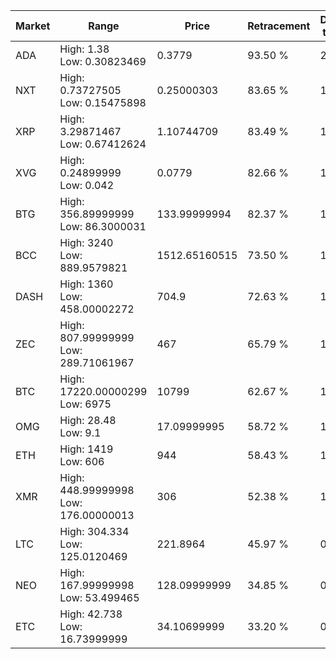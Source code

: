 | Market | Range | Price| Retracement | Doubles to 50% |
| --- | --- | --- | --- | --- |
| ADA | High: 1.38<br />Low: 0.30823469 | 0.3779 | 93.50 % | 2.23 |
| NXT | High: 0.73727505<br />Low: 0.15475898 | 0.25000303 | 83.65 % | 1.78 |
| XRP | High: 3.29871467<br />Low: 0.67412624 | 1.10744709 | 83.49 % | 1.79 |
| XVG | High: 0.24899999<br />Low: 0.042 | 0.0779 | 82.66 % | 1.87 |
| BTG | High: 356.89999999<br />Low: 86.3000031 | 133.99999994 | 82.37 % | 1.65 |
| BCC | High: 3240<br />Low: 889.9579821 | 1512.65160515 | 73.50 % | 1.37 |
| DASH | High: 1360<br />Low: 458.00002272 | 704.9 | 72.63 % | 1.29 |
| ZEC | High: 807.99999999<br />Low: 289.71061967 | 467 | 65.79 % | 1.18 |
| BTC | High: 17220.00000299<br />Low: 6975 | 10799 | 62.67 % | 1.12 |
| OMG | High: 28.48<br />Low: 9.1 | 17.09999995 | 58.72 % | 1.10 |
| ETH | High: 1419<br />Low: 606 | 944 | 58.43 % | 1.07 |
| XMR | High: 448.99999998<br />Low: 176.00000013 | 306 | 52.38 % | 1.02 |
| LTC | High: 304.334<br />Low: 125.0120469 | 221.8964 | 45.97 % | 0.00 |
| NEO | High: 167.99999998<br />Low: 53.499465 | 128.09999999 | 34.85 % | 0.00 |
| ETC | High: 42.738<br />Low: 16.73999999 | 34.10699999 | 33.20 % | 0.00 |
